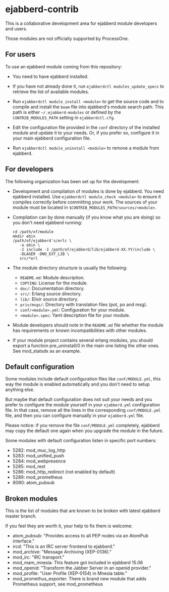 ejabberd-contrib
================

This is a collaborative development area for ejabberd module developers
and users.

Those modules are not officially supported by ProcessOne.

For users
---------

To use an ejabberd module coming from this repository:

- You need to have ejabberd installed.
 
- If you have not already done it, run `ejabberdctl modules_update_specs`
  to retrieve the list of available modules.

- Run `ejabberdctl module_install <module>` to get the source code and to
  compile and install the `beam` file into ejabberd's module search path.
  This path is either `~/.ejabberd-modules` or defined by the
  `CONTRIB_MODULES_PATH` setting in `ejabberdctl.cfg`.

- Edit the configuration file provided in the `conf` directory of the
  installed module and update it to your needs. Or, if you prefer so,
  configure it in your main ejabberd configuration file.

- Run `ejabberdctl module_uninstall <module>` to remove a module from
  ejabberd.

For developers
--------------

The following organization has been set up for the development:

- Development and compilation of modules is done by ejabberd. You need
  ejabberd installed. Use `ejabberdctl module_check <module>` to ensure it
  compiles correctly before committing your work. The sources of your
  module must be located in `$CONTRIB_MODULES_PATH/sources/<module>`.

- Compilation can by done manually (if you know what you are doing) so you
  don't need ejabberd running:
  ```
  cd /path/of/module
  mkdir ebin
  /path/of/ejabberd's/erlc \
     -o ebin \
     -I include -I /path/of/ejabberd/lib/ejabberd-XX.YY/include \
     -DLAGER -DNO_EXT_LIB \
     src/*erl
  ```

- The module directory structure is usually the following:
    * `README.md`: Module description.
    * `COPYING`: License for the module.
    * `doc/`: Documentation directory.
    * `src/`: Erlang source directory.
    * `lib/`: Elixir source directory.
    * `priv/msgs/`: Directory with translation files (pot, po and msg).
    * `conf/<module>.yml`: Configuration for your module.
    * `<module>.spec`: Yaml description file for your module.

- Module developers should note in the `README.md` file whether the
  module has requirements or known incompatibilities with other modules.

- If your module project contains several erlang modules, you should export a
  function pre_uninstall/0 in the main one listing the other ones.
  See mod_statsdx as an example.

Default configuration
---------------------

Some modules include default configuration files like `conf/MODULE.yml`,
this way the module is enabled automatically and you don't need to setup anything else.

But maybe that default configuration does not suit your needs and you prefer to
configure the module yourself in your `ejabberd.yml` configuration file.
In that case, remove all the lines in the corresponding `conf/MODULE.yml` file,
and then you can configure manually in your `ejabberd.yml` file.

Please notice: if you remove the file `conf/MODULE.yml` completely,
ejabberd may copy the default one again when you upgrade the module in the future.

Some modules with default configuration listen in specific port numbers:
- 5282: mod_muc_log_http
- 5283: mod_unified_push
- 5284: mod_webpresence
- 5285: mod_rest
- 5286: mod_http_redirect (not enabled by default)
- 5289: mod_prometheus
- 8080: atom_pubsub

Broken modules
--------------

This is the list of modules that are known to be broken with latest ejabberd master branch.

If you feel they are worth it, your help to fix them is welcome:

 - atom_pubsub: "Provides access to all PEP nodes via an AtomPub interface."
 - ircd: "This is an IRC server frontend to ejabberd."
 - mod_archive: "Message Archiving (XEP-0136)."
 - mod_irc: "IRC transport."
 - mod_mam_mnesia: This feature got included in ejabberd 15.06
 - mod_openid: "Transform the Jabber Server in an openid provider."
 - mod_profile: "User Profile (XEP-0154) in Mnesia table."
 - mod_promethus_exporter: There is brand new module that adds Prometheus support, see mod_prometheus
